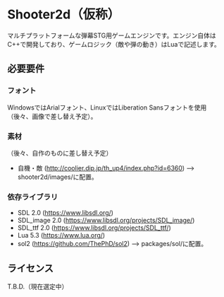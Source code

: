 # Shooter2d（仮称）

マルチプラットフォームな弾幕STG用ゲームエンジンです。エンジン自体はC++で開発しており、ゲームロジック（敵や弾の動き）はLuaで記述します。

## 必要要件

### フォント

WindowsではArialフォント、LinuxではLiberation Sansフォントを使用（後々、画像で差し替え予定）。

### 素材

（後々、自作のものに差し替え予定）

- 自機・敵 (http://coolier.dip.jp/th_up4/index.php?id=6360) --> shooter2d/images/に配置。

### 依存ライブラリ

- SDL 2.0 (https://www.libsdl.org/)
- SDL_image 2.0 (https://www.libsdl.org/projects/SDL_image/)
- SDL_ttf 2.0 (https://www.libsdl.org/projects/SDL_ttf/)
- Lua 5.3 (https://www.lua.org/)
- sol2 (https://github.com/ThePhD/sol2) --> packages/sol/に配置。

## ライセンス

T.B.D.（現在選定中）